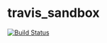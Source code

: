 # travis_sandbox

[![Build Status](https://travis-ci.org/majorbriggs/travis_sandbox.svg?branch=master)](https://travis-ci.org/majorbriggs/travis_sandbox)
